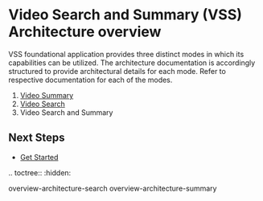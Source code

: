 # Video Search and Summary (VSS) Architecture overview

VSS foundational application provides three distinct modes in which its capabilities can be utilized. The architecture documentation is accordingly structured to provide architectural details for each mode. Refer to respective  documentation for each of the modes.

1. [Video Summary](./overview-architecture-summary.md)
2. [Video Search](./overview-architecture-search.md)
3. Video Search and Summary

## Next Steps
- [Get Started](./get-started.md)


.. toctree::
   :hidden:

   overview-architecture-search
   overview-architecture-summary
